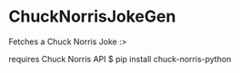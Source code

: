 # ChuckNorrisJokeGen
Fetches a Chuck Norris Joke :>


requires Chuck Norris API
$ pip install chuck-norris-python
